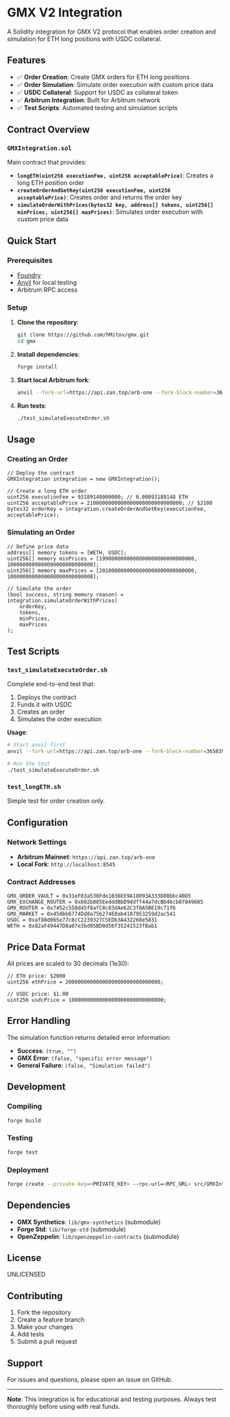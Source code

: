 # GMX V2 Integration

A Solidity integration for GMX V2 protocol that enables order creation and simulation for ETH long positions with USDC collateral.

## Features

- ✅ **Order Creation**: Create GMX orders for ETH long positions
- ✅ **Order Simulation**: Simulate order execution with custom price data
- ✅ **USDC Collateral**: Support for USDC as collateral token
- ✅ **Arbitrum Integration**: Built for Arbitrum network
- ✅ **Test Scripts**: Automated testing and simulation scripts

## Contract Overview

### `GMXIntegration.sol`

Main contract that provides:

- **`longETH(uint256 executionFee, uint256 acceptablePrice)`**: Creates a long ETH position order
- **`createOrderAndGetKey(uint256 executionFee, uint256 acceptablePrice)`**: Creates order and returns the order key
- **`simulateOrderWithPrices(bytes32 key, address[] tokens, uint256[] minPrices, uint256[] maxPrices)`**: Simulates order execution with custom price data

## Quick Start

### Prerequisites

- [Foundry](https://book.getfoundry.sh/getting-started/installation)
- [Anvil](https://book.getfoundry.sh/anvil/) for local testing
- Arbitrum RPC access

### Setup

1. **Clone the repository**:
   ```bash
   git clone https://github.com/hMitov/gmx.git
   cd gmx
   ```

2. **Install dependencies**:
   ```bash
   forge install
   ```

3. **Start local Arbitrum fork**:
   ```bash
   anvil --fork-url=https://api.zan.top/arb-one --fork-block-number=365839831
   ```

4. **Run tests**:
   ```bash
   ./test_simulateExecuteOrder.sh
   ```

## Usage

### Creating an Order

```solidity
// Deploy the contract
GMXIntegration integration = new GMXIntegration();

// Create a long ETH order
uint256 executionFee = 93189148000000; // 0.00093189148 ETH
uint256 acceptablePrice = 2100000000000000000000000000000; // $2100
bytes32 orderKey = integration.createOrderAndGetKey(executionFee, acceptablePrice);
```

### Simulating an Order

```solidity
// Define price data
address[] memory tokens = [WETH, USDC];
uint256[] memory minPrices = [1990000000000000000000000000000, 1000000000000000000000000000];
uint256[] memory maxPrices = [2010000000000000000000000000000, 1000000000000000000000000000];

// Simulate the order
(bool success, string memory reason) = integration.simulateOrderWithPrices(
    orderKey,
    tokens,
    minPrices,
    maxPrices
);
```

## Test Scripts

### `test_simulateExecuteOrder.sh`

Complete end-to-end test that:
1. Deploys the contract
2. Funds it with USDC
3. Creates an order
4. Simulates the order execution

**Usage**:
```bash
# Start anvil first
anvil --fork-url=https://api.zan.top/arb-one --fork-block-number=365839831

# Run the test
./test_simulateExecuteOrder.sh
```

### `test_longETH.sh`

Simple test for order creation only.

## Configuration

### Network Settings

- **Arbitrum Mainnet**: `https://api.zan.top/arb-one`
- **Local Fork**: `http://localhost:8545`

### Contract Addresses

```solidity
GMX_ORDER_VAULT = 0x31eF83a530Fde1B38EE9A18093A333D8Bbbc40D5
GMX_EXCHANGE_ROUTER = 0x602b805EedddBbD9ddff44a7dcBD46cb07849685
GMX_ROUTER = 0x7452c558d45f8afC8c83dAe62C3f8A5BE19c71f6
GMX_MARKET = 0x450bb6774Dd8a756274E0ab4107953259d2ac541
USDC = 0xaf88d065e77c8cC2239327C5EDb3A432268e5831
WETH = 0x82aF49447D8a07e3bd95BD0d56f35241523fBab1
```

## Price Data Format

All prices are scaled to 30 decimals (1e30):

```solidity
// ETH price: $2000
uint256 ethPrice = 2000000000000000000000000000000;

// USDC price: $1.00
uint256 usdcPrice = 1000000000000000000000000000000;
```

## Error Handling

The simulation function returns detailed error information:

- **Success**: `(true, "")`
- **GMX Error**: `(false, "specific error message")`
- **General Failure**: `(false, "Simulation failed")`

## Development

### Compiling

```bash
forge build
```

### Testing

```bash
forge test
```

### Deployment

```bash
forge create --private-key=<PRIVATE_KEY> --rpc-url=<RPC_URL> src/GMXIntegration.sol:GMXIntegration
```

## Dependencies

- **GMX Synthetics**: `lib/gmx-synthetics` (submodule)
- **Forge Std**: `lib/forge-std` (submodule)
- **OpenZeppelin**: `lib/openzeppelin-contracts` (submodule)

## License

UNLICENSED

## Contributing

1. Fork the repository
2. Create a feature branch
3. Make your changes
4. Add tests
5. Submit a pull request

## Support

For issues and questions, please open an issue on GitHub.

---

**Note**: This integration is for educational and testing purposes. Always test thoroughly before using with real funds.